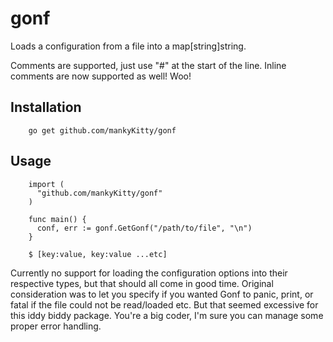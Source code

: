 gonf
====
Loads a configuration from a file into a map[string]string.

Comments are supported, just use "#" at the start of the line. Inline comments are now supported as well! Woo!

## Installation

        go get github.com/mankyKitty/gonf

## Usage

        import (
          "github.com/mankyKitty/gonf"
        )

        func main() {
          conf, err := gonf.GetGonf("/path/to/file", "\n")
        }

        $ [key:value, key:value ...etc]

Currently no support for loading the configuration options into their respective types, but that should all come in good time. Original consideration was to let you specify if you wanted Gonf to panic, print, or fatal if the file could not be read/loaded etc. But that seemed excessive for this iddy biddy package. You're a big coder, I'm sure you can manage some proper error handling.
